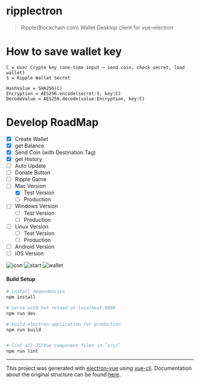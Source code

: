 # ripplectron

> Ripple(Blockchain coin) Wallet Desktop client for vue-electron

# How to save wallet key

```
C = User Crypto key (one-time input → send coin, check secret, load wallet)
S = Ripple Wallet Secret

HashValue = SHA256(C)
Encryption = AES256.encode(secret:S, key:C)
DecodeValue = AES256.decode(value:Encryption, key:C)
```

# Develop RoadMap

- [x] Create Wallet
- [x] get Balance
- [x] Send Coin (with Destination Tag)
- [x] get History
- [ ] Auto Update
- [ ] Donate Button
- [ ] Ripple Game
- [ ] Mac Version
  - [x] Test Version
  - [ ] Production
- [ ] Windows Version
  - [ ] Test Version
  - [ ] Production
- [ ] Linux Version
  - [ ] Test Version
  - [ ] Production
- [ ] Android Version
- [ ] iOS Version

![icon](https://github.com/devjin0617/ripplectron/blob/master/images/icon.png?raw=true)
![start](https://github.com/devjin0617/ripplectron/blob/master/images/image_0.png?raw=true)
![wallet](https://github.com/devjin0617/ripplectron/blob/master/images/image_1.png?raw=true)

#### Build Setup

``` bash
# install dependencies
npm install

# serve with hot reload at localhost:9080
npm run dev

# build electron application for production
npm run build


# lint all JS/Vue component files in `src/`
npm run lint

```

---

This project was generated with [electron-vue](https://github.com/SimulatedGREG/electron-vue) using [vue-cli](https://github.com/vuejs/vue-cli). Documentation about the original structure can be found [here](https://simulatedgreg.gitbooks.io/electron-vue/content/index.html).
